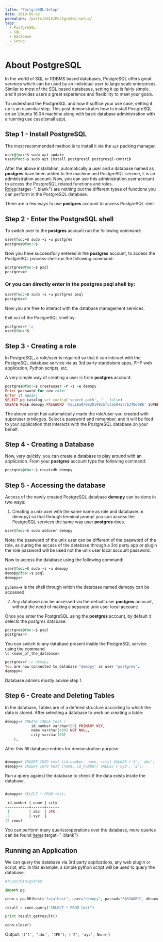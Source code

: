 ```yaml
---
title: 'PostgreSQL-Setup'
date: 2019-06-02
permalink: /posts/2019/PostgreSQL-setup/
tags:
  - PostgreSQL
  - SQL
  - Database
  - Setup
---
```



# About PostgreSQL

In the world of SQL or RDBMS based databases, PostgreSQL offers great services which can be used by an individual user to large scale enterprises. Similar to most of the SQL based databases, setting it up is fairly simple, and it provides users a great experience and flexibility to meet your goals.<br>

To understand the PostgreSQL and how it suffice your use case, setting it up is an essential step. This post demonstrates how to install PostgreSQL on an Ubuntu 16.04 machine along with basic database administration with a running use case(small app).<br>

## Step 1 - Install PostgreSQL

The most recommended method is to install it via the `apt` packing manager.

``` Ruby
user@foo:~$ sudo apt update
user@foo:~$ sudo apt install postgresql postgresql-contrib

```

After the above installation, automatically a user and a database named as **postgres** have been added to the machine and PostgreSQL service, it is an administration account. Now, you can use this administration user account to access the PostgreSQL related functions and roles. [Roles](http://www.postgresqltutorial.com/postgresql-roles/){:target="_blank"} are nothing but the different types of functions you can perform in the PostgreSQL database.

There are a few ways to use **postgres** account to access PostgreSQL shell.

## Step 2 - Enter the PostgreSQL shell

To switch over to the **postgres** account run the following command:

``` Ruby
user@foo:~$ sudo -i -u postgres
postgres@foo:~$
```
Now you have successfully entered in the **postgres** account, to access the PostgreSQL process shell run the following command:

``` Ruby
postgres@foo:~$ psql
postgres=#

```
### Or you can directly enter in the **postgres** psql shell by:

``` Ruby
user@foo:~$ sudo -i -u postgres psql
postgres=#

```
Now you are free to interact with the database management services.

Exit out of the PostgreSQL shell by:

``` Ruby
postgres=# \q
user@foo:~$

```


## Step 3 - Creating a role

In PostgreSQL, a role/user is required so that it can interact with the PostgreSQL database service via as 3rd party standalone apps, PHP web application, Python scripts, etc.

A very simple way of creating a user is from **postgres** account:

``` Ruby
postgres@foo:~$ createuser -P -s -e demopy
Enter password for new role: 
Enter it again: 
SELECT pg_catalog.set_config('search_path', '', false)
CREATE ROLE demopy PASSWORD 'md516a97ee203992bfc3ab84a77b340de86' SUPERUSER CREATEDB CREATEROLE INHERIT LOGIN;

```

The above script has automatically made the role/user you created with superuser privileges. Select a password and remember, and it will be feed to your application that interacts with the PostgreSQL database on your behalf.

## Step 4 - Creating a Database

Now, very quickly, you can create a database to play around with an application. From your **postgres** account type the following command:

``` Ruby
postgres@foo:~$ createdb demopy

```

## Step 5 - Accessing the database

Access of the newly created PostgreSQL database **demopy** can be done in two ways:

1. Creating a unix user with the same name as role and database(i.e. demopy) so that through terminal prompt you can access the PostgreSQL services the same way user **postgres** does.

``` Ruby
user@foo:~$ sudo adduser demopy

```

Note: the password of the unix user can be different of the password of the role, as during the access of the database through a 3rd party app or plugin the role password will be used not the unix user local account password.

Now to access the database using the following command:

``` Ruby
user@foo:~$ sudo -i -u demopy
demopy@foo:~$ psql
demopy=#

```
`pydemo=#` is the shell through which the database named demopy can be accessed.

2. Any database can be accessed via the default user **postgres** account, without the need of making a separate unix user local account:

Once you enter the PostgreSQL using the **postgres** account, by default it selects the *postgres* database:

``` Ruby
postgres@foo:~$ psql
postgres=#

```

You can switch to any database present inside the PostgreSQL service using the command <br> `\c <name_of_the_database>`
 
``` Ruby
postgres=# \c demopy
You are now connected to database "demopy" as user "postgres".
demopy=#

```

Database admins mostly advise step 1.

## Step 6 - Create and Deleting Tables

In the database, Tables are of a defined structure according to which the data is stored. After selecting a database to work on creating a table:

``` Ruby
demopy=# CREATE TABLE test (
            id_number varchar(50) PRIMARY KEY, 
            name varchar(100) NOT NULL, 
            city varchar(50)
    );


```


After this fill database entries for demonstration purpose
``` Ruby

demopy=# INSERT INTO test (id_number, name, city) VALUES ('1', 'abc', 'JFK');
demopy=# INSERT INTO test (name, id_number) VALUES ('xyz', '2');


```

Run a query against the database to check if the data exists inside the database.

``` Ruby

demopy=# SELECT * FROM test;

 id_number | name | city 
-----------+------+------
 1         | abc  | JFK
 2         | xyz  | 
(2 rows)

```

You can perform many queries/operations over the database, more queries can be found [here](https://www.tutorialspoint.com/postgresql/postgresql_update_query.htm){:target="_blank"}

## Running an Application

We can query the database via 3rd party applications, any web plugin or script, etc. In this example, a simple python script will be used to query the database.

``` Python
#!/usr/bin/python

import pg

conn = pg.DB(host="localhost", user="demopy", passwd="PASSWORD", dbname="demopy")

result = conn.query("SELECT * FROM test")

print result.getresult()

conn.close()


```

Output:
`[('1', 'abc', 'JFK'), ('2', 'xyz', None)]`